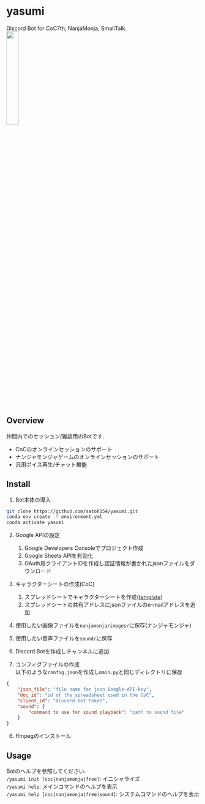 # yasumi
Discord Bot for CoC7th, NanjaMonja, SmallTalk.  
<img src="https://i.imgur.com/w1JEDuD.jpg" width=25%>

## Overview
仲間内でのセッション/雑談用のBotです.
- CoCのオンラインセッションのサポート
- ナンジャモンジャゲームのオンラインセッションのサポート
- 汎用ボイス再生/チャット機能

## Install

1. Bot本体の導入  

```sh  
git clone https://github.com/satoh154/yasumi.git  
conda env create -f environment.yml  
conda activate yasumi  
```

2. Google APIの設定
    1. Google Developers Consoleでプロジェクト作成
    2. Google Sheets APIを有効化
    3. OAuth用クライアントIDを作成し認証情報が書かれたjsonファイルをダウンロード

3. キャラクターシートの作成(CoC)
    1. スプレッドシートでキャラクターシートを作成([template](https://docs.google.com/spreadsheets/d/14-e4itrOXrGifIV3Y7X9d5Yr1HNzIIVM6WIAg1tAd_4/edit?usp=sharing))
    2. スプレッドシートの共有アドレスにjsonファイルのe-mailアドレスを追加

4. 使用したい画像ファイルを`nanjamonja/images/`に保存(ナンジャモンジャ)

5. 使用したい音声ファイルを`sound/`に保存
    
5. Discord Botを作成しチャンネルに追加

6. コンフィグファイルの作成  
以下のような`config.json`を作成し`main.py`と同じディレクトリに保存  

```json  
{
    "json_file": "file name for json Google-API-key",
    "doc_id": "id of the spreadsheet used in the CoC",
    "client_id": "discord bot token",
    "sound": {
        "command to use for sound playback": "path to sound file"
    }
}
```

6. ffmpegのインストール

## Usage

Botのヘルプを参照してください.  
`/yasumi init [coc|nanjamonja|free]`: イニシャライズ  
`/yasumi help`: メインコマンドのヘルプを表示  
`/yasumi help [coc|nanjamonja|free|sound]`: システムコマンドのヘルプを表示  

